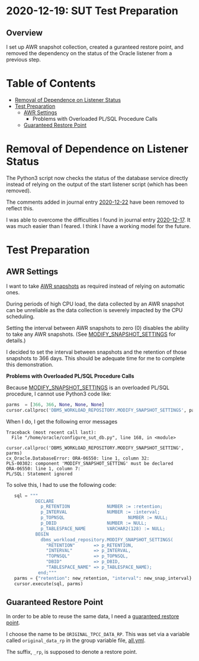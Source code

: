 2020-12-19: SUT Test Preparation
================================

Overview
--------

I set up AWR snapshot collection, created a guranteed restore point, and
removed the dependency on the status of the Oracle listener from a previous
step.

Table of Contents
=================

* [Removal of Dependence on Listener Status](#removal-of-dependence-on-listener-status)
* [Test Preparation](#test-preparation)
  * [AWR Settings](#awr-settings)
    * Problems with Overloaded PL/SQL Procedure Calls
  * [Guaranteed Restore Point](#guaranteed-restore-point)

Removal of Dependence on Listener Status
========================================

The Python3 script now checks the status of the database service directly
instead of relying on the output of the start listener script (which has been
removed).

The comments added in journal entry [2020-12-22](2020_12_22.md) have been
removed to reflect this.

I was able to overcome the difficulties I found in journal entry
[2020-12-17](2020_12_17.md). It was much easier than I feared. I think I have a
working model for the future.

Test Preparation
================

AWR Settings
------------

I want to take
[AWR snapshots](https://docs.oracle.com/en/database/oracle/oracle-database/19/tgdba/gathering-database-statistics.html#GUID-144711F9-85AE-4281-B548-3E01280F9A56)
as required instead of relying on automatic ones.

During periods of high CPU load, the data collected by an AWR snapshot can be
unreliable as the data collection is severely impacted by the CPU scheduling.

Setting the interval between AWR snapshots to zero (0) disables the ability to
take any AWR snapshots. (See
[MODIFY_SNAPSHOT_SETTINGS](https://docs.oracle.com/en/database/oracle/oracle-database/19/arpls/DBMS_WORKLOAD_REPOSITORY.html#GUID-E2B46878-1BDB-4789-8A21-016A625530F1)
for details.)

I decided to set the interval between snapshots and the retention of those
snapshots to 366 days. This should be adequate time for me to complete this
demonstration.

__Problems with Overloaded PL/SQL Procedure Calls__

Because
[MODIFY_SNAPSHOT_SETTINGS](https://docs.oracle.com/en/database/oracle/oracle-database/19/arpls/DBMS_WORKLOAD_REPOSITORY.html#GUID-E2B46878-1BDB-4789-8A21-016A625530F1)
is an overloaded PL/SQL procedure, I cannot use Python3 code like:
```python
parms  = [366, 366, None, None, None]
cursor.callproc('DBMS_WORKLOAD_REPOSITORY.MODIFY_SNAPSHOT_SETTINGS', parms)
```
When I do, I get the following error messages
```
Traceback (most recent call last):
  File "/home/oracle/configure_sut_db.py", line 168, in <module>
    cursor.callproc('DBMS_WORKLOAD_REPOSITORY.MODIFY_SNAPSHOT_SETTING', parms)
cx_Oracle.DatabaseError: ORA-06550: line 1, column 32:
PLS-00302: component 'MODIFY_SNAPSHOT_SETTING' must be declared
ORA-06550: line 1, column 7:
PL/SQL: Statement ignored
```

To solve this, I had to use the following code:
```python
   sql = """
           DECLARE
             p_RETENTION              NUMBER := :retention;
             p_INTERVAL               NUMBER := :interval;
             p_TOPNSQL                        NUMBER := NULL;
             p_DBID                   NUMBER := NULL;
             p_TABLESPACE_NAME        VARCHAR2(128) := NULL;
           BEGIN
             dbms_workload_repository.MODIFY_SNAPSHOT_SETTINGS(
               "RETENTION"       => p_RETENTION,
               "INTERVAL"        => p_INTERVAL,
               "TOPNSQL"         => p_TOPNSQL,
               "DBID"            => p_DBID,
               "TABLESPACE_NAME" => p_TABLESPACE_NAME);
            end;"""
   parms = {"retention": new_retention, "interval": new_snap_interval}
   cursor.execute(sql, parms)
```

Guaranteed Restore Point
------------------------

In order to be able to reuse the same data, I need a
[guaranteed restore point](https://docs.oracle.com/en/database/oracle/oracle-database/19/bradv/using-flasback-database-restore-points.html#GUID-2C846D84-EDCC-4FAA-9F6A-05CD0C6C7C09).

I choose the name to be `ORIGINAL_TPCC_DATA_RP`. This was set via a variable
called `original_data_rp` in the group variable file,
[all.yml](..inventory/group_vars/all.yml).

The suffix, `_rp`, is supposed to denote a restore point.
